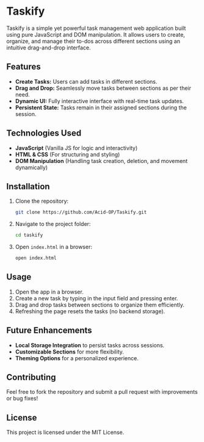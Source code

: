 # Taskify

Taskify is a simple yet powerful task management web application built using pure JavaScript and DOM manipulation. It allows users to create, organize, and manage their to-dos across different sections using an intuitive drag-and-drop interface.

## Features
- **Create Tasks:** Users can add tasks in different sections.
- **Drag and Drop:** Seamlessly move tasks between sections as per their need.
- **Dynamic UI:** Fully interactive interface with real-time task updates.
- **Persistent State:** Tasks remain in their assigned sections during the session.

## Technologies Used
- **JavaScript** (Vanilla JS for logic and interactivity)
- **HTML & CSS** (For structuring and styling)
- **DOM Manipulation** (Handling task creation, deletion, and movement dynamically)

## Installation
1. Clone the repository:
   ```sh
   git clone https://github.com/Acid-OP/Taskify.git
   ```
2. Navigate to the project folder:
   ```sh
   cd taskify
   ```
3. Open `index.html` in a browser:
   ```sh
   open index.html
   ```

## Usage
1. Open the app in a browser.
2. Create a new task by typing in the input field and pressing enter.
3. Drag and drop tasks between sections to organize them efficiently.
4. Refreshing the page resets the tasks (no backend storage).

## Future Enhancements
- **Local Storage Integration** to persist tasks across sessions.
- **Customizable Sections** for more flexibility.
- **Theming Options** for a personalized experience.

## Contributing
Feel free to fork the repository and submit a pull request with improvements or bug fixes!

## License
This project is licensed under the MIT License.
